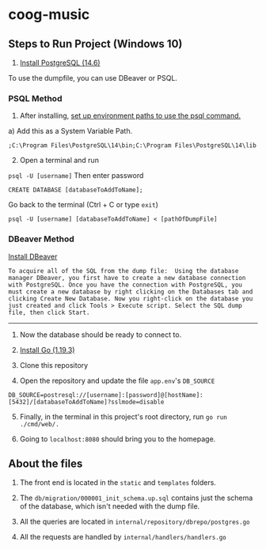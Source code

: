 # coog-music

## Steps to Run Project (Windows 10)
1. [Install PostgreSQL (14.6)](https://www.google.com)

To use the dumpfile, you can use DBeaver or PSQL.

### PSQL Method

1. After installing, [set up environment paths to use the psql command.](https://www.computerhope.com/issues/ch000549.htm)

a) Add this as a System Variable Path.

`;C:\Program Files\PostgreSQL\14\bin;C:\Program Files\PostgreSQL\14\lib`

2. Open a terminal and run

`psql -U [username]` Then enter password

`CREATE DATABASE [databaseToAddToName];`

Go back to the terminal (Ctrl + C or type `exit`)

`psql -U [username] [databaseToAddToName] < [pathOfDumpFile]`

### DBeaver Method
 [Install DBeaver](https://dbeaver.io/download/)
 
`To acquire all of the SQL from the dump file: 
Using the database manager DBeaver, you first have to create a new database connection with PostgreSQL. Once you have the connection with PostgreSQL, you must create a new database by right clicking on the Databases tab and clicking Create New Database. Now you right-click on the database you just created and click Tools > Execute script. Select the SQL dump file, then click Start.`

---
1. Now the database should be ready to connect to.

2. [Install Go (1.19.3)](https://go.dev/doc/install)

3. Clone this repository

4. Open the repository and update the file `app.env`'s `DB_SOURCE`

`DB_SOURCE=postresql://[username]:[password]@[hostName]:[5432]/[databaseToAddToName]?sslmode=disable`

5. Finally, in the terminal in this project's root directory, run `go run ./cmd/web/.`

6. Going to `localhost:8080` should bring you to the homepage.


## About the files

1. The front end is located in the `static` and `templates` folders.

2. The `db/migration/000001_init_schema.up.sql` contains just the schema of the database, which isn't needed with the dump file.

3. All the queries are located in `internal/repository/dbrepo/postgres.go`

4. All the requests are handled by `internal/handlers/handlers.go`
